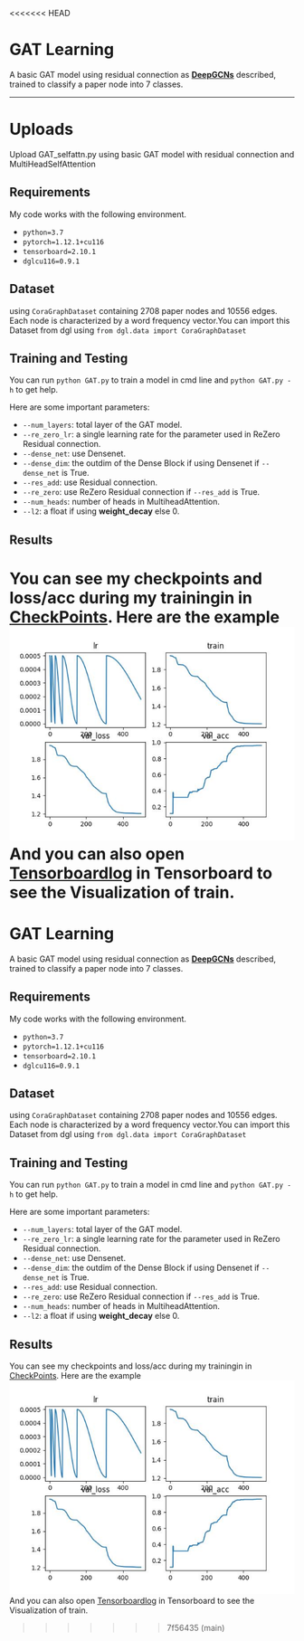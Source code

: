 <<<<<<< HEAD
# GAT Learning

A basic GAT model using residual connection as [**DeepGCNs**](https://arxiv.org/abs/1904.03751) described, trained to classify a paper node into 7 classes.

---
# Uploads

Upload GAT_selfattn.py using basic GAT model with residual connection and MultiHeadSelfAttention

## Requirements

My code works with the following environment.
* `python=3.7`
* `pytorch=1.12.1+cu116`
* `tensorboard=2.10.1`
* `dglcu116=0.9.1`

## Dataset

using `CoraGraphDataset` containing 2708 paper nodes and 10556 edges. Each node is characterized by a word frequency vector.You can import this Dataset from dgl using `from dgl.data import CoraGraphDataset`

## Training and Testing

You can run `python GAT.py` to train a model in cmd line and `python GAT.py -h` to get help.

Here are some important parameters:

* `--num_layers`: total layer of the GAT model.
* `--re_zero_lr`: a single learning rate for the parameter used in ReZero Residual connection.
* `--dense_net`: use Densenet.
* `--dense_dim`: the outdim of the Dense Block if using Densenet if `--dense_net` is True.
* `--res_add`: use Residual connection.
* `--re_zero`: use ReZero Residual connection if `--res_add` is True.
* `--num_heads`: number of heads in MultiheadAttention.
* `--l2`: a float if using **weight_decay** else 0.

## Results

You can see my checkpoints and loss/acc during my trainingin in [CheckPoints](./path/checkpoints). Here are the example ![fig1](https://github.com/Polarisjame/GATLearning/blob/main/path/checkpoints/acc-95.40%25_layers-1_lr-5.00e-04_hid_dim-128_res.jpg)
And you can also open [Tensorboardlog](path\log) in Tensorboard to see the Visualization of train.
=======
# GAT Learning

A basic GAT model using residual connection as [**DeepGCNs**](https://arxiv.org/abs/1904.03751) described, trained to classify a paper node into 7 classes.

## Requirements

My code works with the following environment.
* `python=3.7`
* `pytorch=1.12.1+cu116`
* `tensorboard=2.10.1`
* `dglcu116=0.9.1`

## Dataset

using `CoraGraphDataset` containing 2708 paper nodes and 10556 edges. Each node is characterized by a word frequency vector.You can import this Dataset from dgl using `from dgl.data import CoraGraphDataset`

## Training and Testing

You can run `python GAT.py` to train a model in cmd line and `python GAT.py -h` to get help.

Here are some important parameters:

* `--num_layers`: total layer of the GAT model.
* `--re_zero_lr`: a single learning rate for the parameter used in ReZero Residual connection.
* `--dense_net`: use Densenet.
* `--dense_dim`: the outdim of the Dense Block if using Densenet if `--dense_net` is True.
* `--res_add`: use Residual connection.
* `--re_zero`: use ReZero Residual connection if `--res_add` is True.
* `--num_heads`: number of heads in MultiheadAttention.
* `--l2`: a float if using **weight_decay** else 0.

## Results

You can see my checkpoints and loss/acc during my trainingin in [CheckPoints](./path/checkpoints). Here are the example ![fig1](path\checkpoints\acc-95.40%_layers-1_lr-5.00e-04_hid_dim-128_res.jpg)
And you can also open [Tensorboardlog](path\log) in Tensorboard to see the Visualization of train.
>>>>>>> 7f56435 (main)

